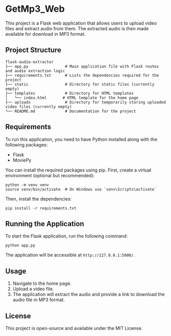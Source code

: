 # GetMp3_Web

This project is a Flask web application that allows users to upload video files and extract audio from them. The extracted audio is then made available for download in MP3 format.

## Project Structure

```
flask-audio-extractor
├── app.py                # Main application file with Flask routes and audio extraction logic
├── requirements.txt      # Lists the dependencies required for the project
├── static                # Directory for static files (currently empty)
├── templates             # Directory for HTML templates
│   └── index.html       # HTML template for the home page
├── uploads               # Directory for temporarily storing uploaded video files (currently empty)
└── README.md             # Documentation for the project
```

## Requirements

To run this application, you need to have Python installed along with the following packages:

- Flask
- MoviePy

You can install the required packages using pip. First, create a virtual environment (optional but recommended):

```
python -m venv venv
source venv/bin/activate  # On Windows use `venv\Scripts\activate`
```

Then, install the dependencies:

```
pip install -r requirements.txt
```

## Running the Application

To start the Flask application, run the following command:

```
python app.py
```

The application will be accessible at `http://127.0.0.1:5000/`.

## Usage

1. Navigate to the home page.
2. Upload a video file.
3. The application will extract the audio and provide a link to download the audio file in MP3 format.

## License

This project is open-source and available under the MIT License.

